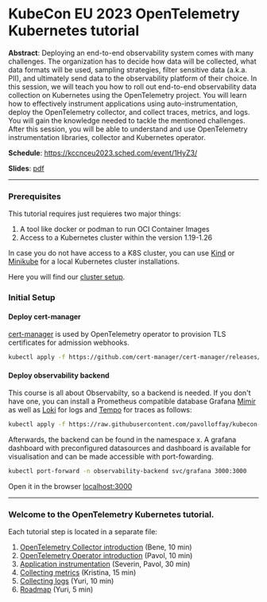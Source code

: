 # KubeCon EU 2023 OpenTelemetry Kubernetes tutorial

__Abstract__:
Deploying an end-to-end observability system comes with many challenges. The organization has to decide how data will be collected, what data formats will be used, sampling strategies, filter sensitive data (a.k.a. PII), and ultimately send data to the observability platform of their choice. In this session, we will teach you how to roll out end-to-end observability data collection on Kubernetes using the OpenTelemetry project. You will learn how to effectively instrument applications using auto-instrumentation, deploy the OpenTelemetry collector, and collect traces, metrics, and logs. You will gain the knowledge needed to tackle the mentioned challenges. After this session, you will be able to understand and use OpenTelemetry instrumentation libraries, collector and Kubernetes operator.

__Schedule__: https://kccnceu2023.sched.com/event/1HyZ3/

__Slides__: [pdf](assets/tutorial-exploring_the_power_of_opentelemetry_on_k8s.pdf)

---

### Prerequisites

This tutorial requires just requieres two major things:
1. A tool like docker or podman to run OCI Container Images
1. Access to a Kubernetes cluster within the version 1.19-1.26

In case you do not have access to a K8S cluster, you can use  [Kind](https://kind.sigs.k8s.io/docs/user/quick-start/) or [Minikube](https://minikube.sigs.k8s.io/docs/start/) for a local Kubernetes cluster installations.

Here you will find our [cluster setup](./00-cluster-setup.md).


### Initial Setup

#### Deploy cert-manager

[cert-manager](https://cert-manager.io/docs/) is used by OpenTelemetry operator to provision TLS certificates for admission webhooks.

```bash
kubectl apply -f https://github.com/cert-manager/cert-manager/releases/download/v1.11.0/cert-manager.yaml
```

#### Deploy observability backend

This course is all about Observabilty, so a backend is needed. If you don't have one, you can install a Prometheus compatible database Grafana [Mimir](https://github.com/grafana/mimir) as well as [Loki](https://github.com/grafana/loki) for logs and [Tempo](https://github.com/grafana/mimir) for traces as follows:

```bash
kubectl apply -f https://raw.githubusercontent.com/pavolloffay/kubecon-eu-2023-opentelemetry-kubernetes-tutorial/main/backend/01-backend.yaml
```

Afterwards, the backend can be found in the namespace x. A grafana dashboard with preconfigured datasources and dashboard is available for visualisation and can be made accessible with port-fowarding.

```bash
kubectl port-forward -n observability-backend svc/grafana 3000:3000
```

Open it in the browser [localhost:3000](http://localhost:3000/)

---

### Welcome to the OpenTelemetry Kubernetes tutorial.

Each tutorial step is located in a separate file:

1. [OpenTelemetry Collector introduction](./01-collector-introduction.md) (Bene, 10 min)
1. [OpenTelemetry Operator introduction](./02-operator-introduction.md) (Pavol, 10 min)
1. [Application instrumentation](./03-app-instrumentation.md) (Severin, Pavol, 30 min)
1. [Collecting metrics](./04-metrics.md) (Kristina, 15 min)
1. [Collecting logs](./05-logs.md) (Yuri, 10 min)
1. [Roadmap](./06-roadmap.md) (Yuri, 5 min)
